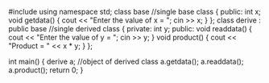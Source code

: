 #include <iostream> 
using namespace std; 
class base    //single base class
{
   public:
     int x;
   void getdata()
   {
     cout << "Enter the value of x = "; cin >> x;
   }
 };
class derive : public base    //single derived class
{
   private:
    int y;
   public:
   void readdata()
   {
     cout << "Enter the value of y = "; cin >> y;
   }
   void product()
   {
     cout << "Product = " << x * y;
   }
 };
 
 int main()
 {
    derive a;     //object of derived class
    a.getdata();
    a.readdata();
    a.product();
    return 0;
 }
